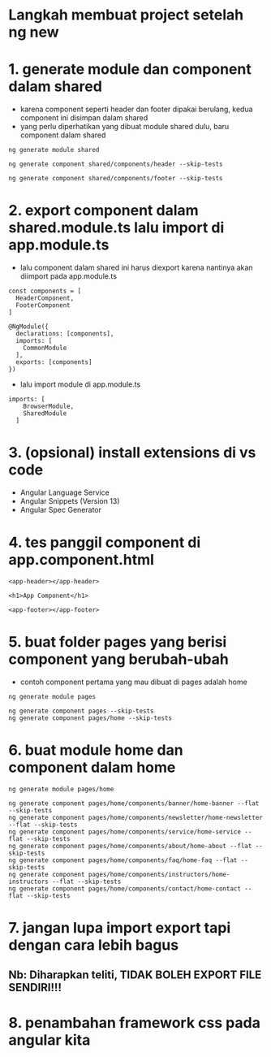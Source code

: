 # Langkah membuat project setelah ng new

# 1. generate module dan component dalam shared
- karena component seperti header dan footer dipakai berulang, kedua component ini disimpan dalam shared
- yang perlu diperhatikan yang dibuat module shared dulu, baru component
dalam shared

```
ng generate module shared

ng generate component shared/components/header --skip-tests

ng generate component shared/components/footer --skip-tests
```

# 2. export component dalam shared.module.ts lalu import di app.module.ts
- lalu component dalam shared ini harus diexport karena nantinya akan diimport pada app.module.ts

```
const components = [
  HeaderComponent,
  FooterComponent
]

@NgModule({
  declarations: [components],
  imports: [
    CommonModule
  ],
  exports: [components]
})
```

- lalu import module di app.module.ts
```
imports: [
    BrowserModule,
    SharedModule
  ]
```

# 3. (opsional) install extensions di vs code
- Angular Language Service
- Angular Snippets (Version 13)
- Angular Spec Generator

# 4. tes panggil component di app.component.html
```
<app-header></app-header>

<h1>App Component</h1>

<app-footer></app-footer>
```

# 5. buat folder pages yang berisi component yang berubah-ubah
- contoh component pertama yang mau dibuat di pages adalah home

```
ng generate module pages

ng generate component pages --skip-tests
ng generate component pages/home --skip-tests
```

# 6. buat module home dan component dalam home
```
ng generate module pages/home

ng generate component pages/home/components/banner/home-banner --flat --skip-tests
ng generate component pages/home/components/newsletter/home-newsletter --flat --skip-tests
ng generate component pages/home/components/service/home-service --flat --skip-tests
ng generate component pages/home/components/about/home-about --flat --skip-tests
ng generate component pages/home/components/faq/home-faq --flat --skip-tests
ng generate component pages/home/components/instructors/home-instructors --flat --skip-tests
ng generate component pages/home/components/contact/home-contact --flat --skip-tests
```

# 7. jangan lupa import export tapi dengan cara lebih bagus
## Nb: Diharapkan teliti, TIDAK BOLEH EXPORT FILE SENDIRI!!!

# 8. penambahan framework css pada angular kita



